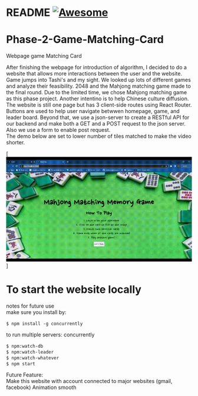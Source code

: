 # README [![Awesome](https://cdn.jsdelivr.net/gh/sindresorhus/awesome@d7305f38d29fed78fa85652e3a63e154dd8e8829/media/badge.svg)](https://github.com/sindresorhus/awesome#readme)
# Phase-2-Game-Matching-Card 
Webpage game Matching Card

After finishing the webpage for introduction of algorithm, I decided to do a website that allows more interactions between the user and the website. Game jumps into Tashi's and my sight. We looked up lots of different games and analyze their feasibility. 2048 and the Mahjong matching game made to the final round. Due to the limited time, we chose Mahjong matching game as this phase project. Another intentino is to help Chinese culture diffusion. <br />
The website is still one page but has 3 client-side routes using React Router. Buttons are used to help user navigate betwwen homepage, game, and leader board. Beyond that, we use a json-server to create a RESTful API for our backend and make both a GET and a POST request to the json server. Also we use a form to enable post request. <br />
The demo below are set to lower number of tiles matched to make the video shorter.

 

[![webpage_gif_001](pictures/Phase%202%20project%20demo%20Mahjong%20Matching%20Game%20website%20220619.gif)]

# To start the website locally

notes for future use  <br />
make sure you install by:   <br />
```console
$ npm install -g concurrently
```
to run multiple servers: concurrently <br />
```console
$ npm:watch-db
$ npm:watch-leader
$ npm:watch-whatever
$ npm start
```

Future Feature: <br />
Make this website with account connected to major websites (gmail, facebook)
Animation smooth


